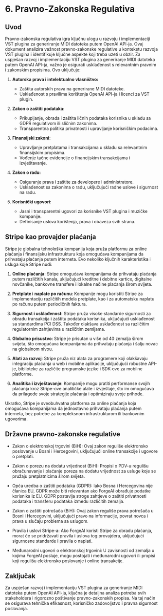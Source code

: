 # 6. Pravno-Zakonska Regulativa

## Uvod

Pravno-zakonska regulativa igra ključnu ulogu u razvoju i implementaciji VST plugina za generiranje MIDI datoteka putem OpenAI API-ja. Ovaj dokument analizira važnost pravno-zakonske regulative u kontekstu razvoja VST plugina i identifikuje ključne aspekte koji treba uzeti u obzir.
Za uspješan razvoj i implementaciju VST plugina za generiranje MIDI datoteka putem OpenAI API-ja, važno je osigurati usklađenost s relevantnim pravnim i zakonskim propisima. Ovo uključuje:

1. **Autorska prava i intelektualno vlasništvo:**
    - Zaštita autorskih prava na generirane MIDI datoteke.
    - Usklađenost s pravilima korištenja OpenAI API-ja i licenci za VST plugin.

2. **Zakon o zaštiti podataka:**
    - Prikupljanje, obrada i zaštita ličnih podataka korisnika u skladu sa GDPR regulativom ili sličnim zakonima.
    - Transparentna politika privatnosti i upravljanje korisničkim podacima.

3. **Finansijski zakoni:**
    - Upravljanje pretplatama i transakcijama u skladu sa relevantnim finansijskim propisima.
    - Vođenje tačne evidencije o financijskim transakcijama i izvještavanje.

4. **Zakon o radu:**
    - Osiguranje prava i zaštite za developere i administratore.
    - Usklađenost sa zakonima o radu, uključujući radne uslove i sigurnost na radu.

5. **Korisnički ugovori:**
    - Jasni i transparentni ugovori za korisnike VST plugina i muzičke kompanije.
    - Definisanje uslova korištenja, prava i obaveza svih strana.

## Stripe kao provajder plaćanja

Stripe je globalna tehnološka kompanija koja pruža platformu za online plaćanja i finansijsku infrastrukturu koja omogućava kompanijama da prihvataju plaćanja putem interneta. Evo nekoliko ključnih karakteristika i usluga koje Stripe nudi:

1. **Online plaćanja**: Stripe omogućava kompanijama da prihvataju plaćanja putem različitih kanala, uključujući kreditne i debitne kartice, digitalne novčanike, bankovne transfere i lokalne načine plaćanja širom svijeta.

2. **Pretplate i naplate po računu**: Kompanije mogu koristiti Stripe za implementaciju različitih modela pretplate, kao i za automatsku naplatu po računu putem periodičnih faktura.

3. **Sigurnost i usklađenost**: Stripe pruža visoke standarde sigurnosti za obradu transakcija i zaštitu podataka korisnika, uključujući usklađenost sa standardima PCI DSS. Također olakšava usklađenost sa različitim regulatornim zahtjevima u različitim zemljama.

4. **Globalno prisustvo**: Stripe je prisutan u više od 40 zemalja širom svijeta, što omogućava kompanijama da prihvataju plaćanja i šalju novac na globalnom nivou.

5. **Alati za razvoj**: Stripe pruža niz alata za programere koji olakšavaju integraciju plaćanja u web i mobilne aplikacije, uključujući robustne API-je, biblioteke za različite programske jezike i SDK-ove za mobilne platforme.

6. **Analitika i izvještavanje**: Kompanije mogu pratiti performanse svojih plaćanja kroz Stripe-ove analitičke alate i izvještaje, što im omogućava da prilagode svoje strategije plaćanja i optimiziraju svoje prihode.

Ukratko, Stripe je sveobuhvatna platforma za online plaćanja koja omogućava kompanijama da jednostavno prihvataju plaćanja putem interneta, bez potrebe za kompleksnom infrastrukturom ili bankovnim ugovorima.

## Državne pravno-zakonske regulative

- Zakon o elektronskoj trgovini (BiH): Ovaj zakon reguliše elektronsko poslovanje u Bosni i Hercegovini, uključujući online transakcije i ugovore o pretplati.

- Zakon o porezu na dodatu vrijednost (BiH): Propisi o PDV-u regulišu obračunavanje i plaćanje poreza na dodatu vrijednost za usluge koje se pružaju pretplatnicima širom svijeta.

- Opća uredba o zaštiti podataka (GDPR): Iako Bosna i Hercegovina nije članica EU, GDPR može biti relevantan ako ForgeAI obrađuje podatke korisnika iz EU. GDPR postavlja stroge zahtjeve o zaštiti privatnosti podataka i transferu podataka između različitih zemalja.

- Zakon o zaštiti potrošača (BiH): Ovaj zakon reguliše prava potrošača u Bosni i Hercegovini, uključujući pravo na informacije, povrat novca i prava u slučaju problema sa uslugom.

- Pravila i uslovi Stripe-a: Ako ForgeAI koristi Stripe za obradu plaćanja, morat će se pridržavati pravila i uslova tog provajdera, uključujući sigurnosne standarde i pravila o naplati.

- Međunarodni ugovori o elektronskoj trgovini: U zavisnosti od zemalja u kojima ForgeAI posluje, mogu postojati i međunarodni ugovori ili propisi koji regulišu elektronsko poslovanje i online transakcije.

## Zaključak

Za uspješan razvoj i implementaciju VST plugina za generiranje MIDI datoteka putem OpenAI API-ja, ključna je detaljna analiza potreba svih stakeholdera i rigorozno poštivanje pravno-zakonskih propisa. Na taj način se osigurava tehnička efikasnost, korisničko zadovoljstvo i pravna sigurnost poslovanja.